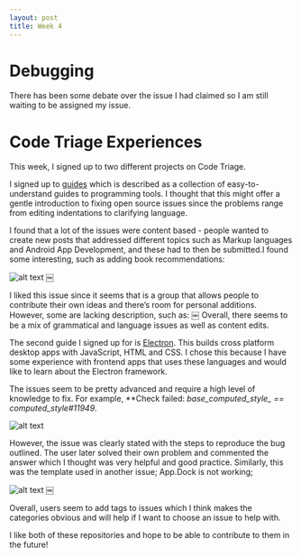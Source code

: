 ```yaml
---
layout: post
title: Week 4
---
```

# Debugging
There has been some debate over the issue I had claimed so I am still waiting to be assigned my issue. 

# Code Triage Experiences

This week, I signed up to two different projects on Code Triage. 

I signed up to [guides](https://www.codetriage.com/freecodecamp/guides) which is described as a collection of easy-to-understand guides to programming tools. I thought that this might offer a gentle introduction to fixing open source issues since the problems range from editing indentations to clarifying language. 

I found that a lot of the issues were content based - people wanted to create new posts that addressed different topics such as Markup languages and Android App Development, and these had to then be submitted.I found some interesting, such as adding book recommendations: 


![alt text](https://github.com/nyu-ossd-s18/jf2920-weekly/blob/master/images/Pasted%20Graphic%201.tiff)
￼


I liked this issue since it seems that is a group that allows people to contribute their own ideas and there’s room for personal additions.  However, some are lacking description, such as:
￼
Overall, there seems to be a mix of grammatical and language issues as well as content edits.


The second guide I signed up for is [Electron](https://www.codetriage.com/electron/electron). This builds cross platform desktop apps with JavaScript, HTML and CSS. I chose this because I have some experience with frontend apps that uses these languages and would like to learn about the Electron framework. 

The issues seem to be pretty advanced and require a high level of knowledge to fix. For example, **Check failed: *base_computed_style_ == *computed_style#11949**.


![alt text](https://github.com/nyu-ossd-s18/jf2920-weekly/blob/master/images/Pasted%20Graphic%202.tiff)


However, the issue was clearly stated with the steps to reproduce the bug outlined. The user later solved their own problem and commented the answer which I thought was very helpful and good practice. Similarly, this was the template used in another issue; App.Dock is not working;


![alt text](https://github.com/nyu-ossd-s18/jf2920-weekly/blob/master/images/Pasted%20Graphic%203.tiff.tiff)
￼

Overall, users seem to add tags to issues which I think makes the categories obvious and will help if I want to choose an issue to help with. 

I like both of these repositories and hope to be able to contribute to them in the future! 
